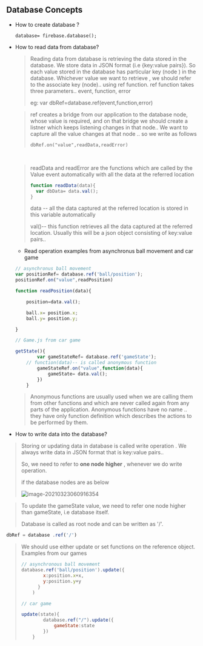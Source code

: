 ## Database Concepts

* How to create database ?

   `````````````````
  database= firebase.database();
   `````````````````

  

* How to read data from database?

  > Reading data from database is retrieving the data stored in the database. We store data in JSON format (i.e {key:value pairs}). So each value stored in the database has particular key (node ) in the database. Whichever value we want to retrieve , we should refer to the associate key (node).. using ref function.  ref function takes three parameters.. event, function, error
  >
  > eg: var dbRef=database.ref(event,function,error)

  > ref creates a bridge from our application to the database node, whose value is required, and on that bridge we should create a listner which keeps listening changes in that node.. We want to capture all the value changes at that node .. so we write as follows
  >
  > ```````````````````````````
  > dbRef.on("value",readData,readError)
  > ```````````````````````````

  ​               

  > readData and readError are the functions which are called by the Value event automatically with all the data at the referred location 
  >
  > ``````````````````````javascript
  > function readData(data){
  >   var dbData= data.val();
  > }
  > ``````````````````````
  >
  > data -- all the data captured at the referred location is stored in this variable automatically
  >
  > val()-- this function retrieves all the data captured at the referred location. Usually this will be a json object consisting of key:value pairs.. 

  *  Read operation examples from asynchronus ball movement and car game 

    ````````````````````````javascript
    // asynchronus ball movement
    var positionRef= database.ref('ball/position');
    positionRef.on("value",readPosition)
    
    function readPosition(data){
    
        position=data.val();
    
        ball.x= position.x;
        ball.y= position.y;
    
    }
    
    // Game.js from car game
    
    getState(){
            var gameStateRef= database.ref('gameState');
        // function(data)-- is called anonymous function
            gameStateRef.on("value",function(data){
                gameState= data.val();
            })
        }
    
    ````````````````````````

    

      

  > Anonymous  functions are usually used when we are calling them from other functions and which are never called again from any parts of the application.  Anonymous functions have no name .. they have only function definition which describes the actions to be performed by them.

  

*  How to write data into the database?

  > Storing or updating data in database is called write operation . We always write data in JSON format that is key:value pairs.. 
  >
  > So, we need to refer to **one node** **higher**  , whenever we do write operation. 
  >
  > if the database nodes are as below 
  >
  > ![image-20210323060916354](C:\Users\Karthikeya\AppData\Roaming\Typora\typora-user-images\image-20210323060916354.png)
  >
  > 



> To update the gameState value, we need to refer one node higher than gameState, i.e database itself. 
>
> Database is called as root node and can be written as '/'.

``````````````````javascript
dbRef = database .ref('/')
``````````````````

> We should use either update or set functions on the reference object. Examples from our games
>
> `````````````````````````````````````javascript
> // asynchronous ball movement
> database.ref('ball/position').update({
>         x:position.x+x,
>         y:position.y+y
>       }
>     )
> 
> // car game
> 
> update(state){
>         database.ref("/").update({
>             gameState:state
>         })
>     }
> 
> `````````````````````````````````````
>
> 

 